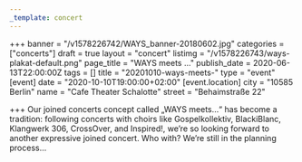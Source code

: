 ```yaml
---
_template: concert
---
```



+++
banner = "/v1578226742/WAYS_banner-20180602.jpg"
categories = ["concerts"]
draft = true
layout = "concert"
listimg = "/v1578226743/ways-plakat-default.png"
page_title = "WAYS meets ..."
publish_date = 2020-06-13T22:00:00Z
tags = []
title = "20201010-ways-meets-"
type = "event"
[event]
date = "2020-10-10T19:00:00+02:00"
[event.location]
city = "10585 Berlin"
name = "Cafe Theater Schalotte"
street = "Behaimstraße 22"

+++
Our joined concerts concept called „WAYS meets…“ has become a tradition: following concerts with choirs like Gospelkollektiv, BlackiBlanc, Klangwerk 306, CrossOver, and Inspired!, we’re so looking forward to another expressive joined concert. Who with? We’re still in the planning process…
